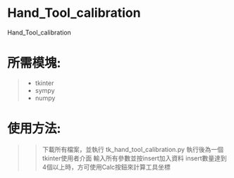 # Hand_Tool_calibration
Hand_Tool_calibration

# 所需模塊:
>* tkinter
>* sympy
>* numpy 

# 使用方法:
>> 下載所有檔案，並執行 tk_hand_tool_calibration.py
>> 執行後為一個tkinter使用者介面
>> 輸入所有參數並按insert加入資料
>> insert數量達到4個以上時，方可使用Calc按鈕來計算工具坐標